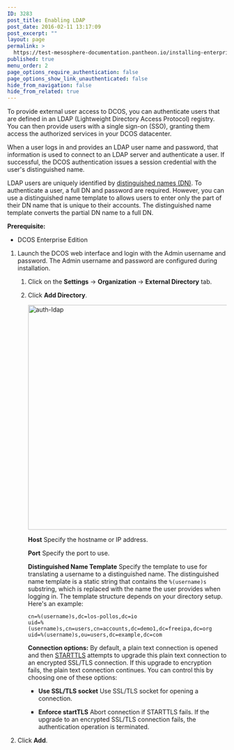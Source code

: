 ```yaml
---
ID: 3283
post_title: Enabling LDAP
post_date: 2016-02-11 13:17:09
post_excerpt: ""
layout: page
permalink: >
  https://test-mesosphere-documentation.pantheon.io/installing-enterprise-edition-1-6/security-and-authentication/enabling-ldap/
published: true
menu_order: 2
page_options_require_authentication: false
page_options_show_link_unauthenticated: false
hide_from_navigation: false
hide_from_related: true
---
```

To provide external user access to DCOS, you can authenticate users that are defined in an LDAP (Lightweight Directory Access Protocol) registry. You can then provide users with a single sign-on (SSO), granting them access the authorized services in your DCOS datacenter.

When a user logs in and provides an LDAP user name and password, that information is used to connect to an LDAP server and authenticate a user. If successful, the DCOS authentication issues a session credential with the user's distinguished name.

LDAP users are uniquely identified by [distinguished names (DN)][1]. To authenticate a user, a full DN and password are required. However, you can use a distinguished name template to allows users to enter only the part of their DN name that is unique to their accounts. The distinguished name template converts the partial DN name to a full DN.

**Prerequisite:**

*   DCOS Enterprise Edition

1.  Launch the DCOS web interface and login with the Admin username and password. The Admin username and password are configured during installation.
    
    1.  Click on the **Settings** -> **Organization** -> **External Directory** tab.
    
    2.  Click **Add Directory**.
        
        <a href="https://docs.mesosphere.com/wp-content/uploads/2016/02/auth-ldap.png" rel="attachment wp-att-3223"><img src="https://docs.mesosphere.com/wp-content/uploads/2016/02/auth-ldap.png" alt="auth-ldap" width="513" height="515" class="alignnone size-full wp-image-3223" /></a>
        
        **Host** Specify the hostname or IP address.
        
        **Port** Specify the port to use.
        
        **Distinguished Name Template** Specify the template to use for translating a username to a distinguished name. The distinguished name template is a static string that contains the `%(username)s` substring, which is replaced with the name the user provides when logging in. The template structure depends on your directory setup. Here's an example:
        
            cn=%(username)s,dc=los-pollos,dc=io
            uid=%(username)s,cn=users,cn=accounts,dc=demo1,dc=freeipa,dc=org
            uid=%(username)s,ou=users,dc=example,dc=com
            
        
        **Connection options:** By default, a plain text connection is opened and then [STARTTLS][2] attempts to upgrade this plain text connection to an encrypted SSL/TLS connection. If this upgrade to encryption fails, the plain text connection continues. You can control this by choosing one of these options:
        
        *   **Use SSL/TLS socket** Use SSL/TLS socket for opening a connection. <!-- in 1.7 "Use SSL/TLS socket for opening a connection" -->
        
        *   **Enforce startTLS** Abort connection if STARTTLS fails. If the upgrade to an encrypted SSL/TLS connection fails, the authentication operation is terminated. <!-- In 1.7 "Abort connection if STARTTLS fails" -->

2.  Click **Add**.

 [1]: https://www.ldap.com/ldap-dns-and-rdns
 [2]: https://en.wikipedia.org/wiki/STARTTLS